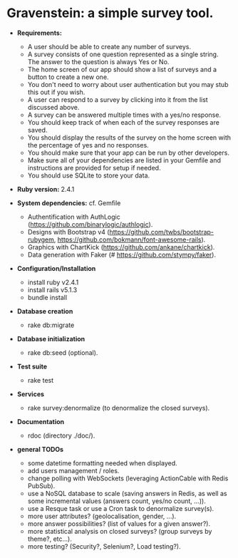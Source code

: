 # Gravenstein: a simple survey tool.

* **Requirements:**
  - A user should be able to create any number of surveys.
  - A survey consists of one question represented as a single string. The answer to the question is always Yes or No.
  - The home screen of our app should show a list of surveys and a button to create a new one.
  - You don't need to worry about user authentication but you may stub this out if you wish.
  - A user can respond to a survey by clicking into it from the list discussed above.
  - A survey can be answered multiple times with a yes/no response.
  - You should keep track of when each of the survey responses are saved.
  - You should display the results of the survey on the home screen with the percentage of yes and no responses.
  - You should make sure that your app can be run by other developers.
  - Make sure all of your dependencies are listed in your Gemfile and instructions are provided for setup if needed.
  - You should use SQLite to store your data.

* **Ruby version:** 2.4.1

* **System dependencies:** cf. Gemfile
  - Authentification with AuthLogic (https://github.com/binarylogic/authlogic).
  - Designs with Bootstrap v4 (https://github.com/twbs/bootstrap-rubygem, https://github.com/bokmann/font-awesome-rails).
  - Graphics with ChartKick (https://github.com/ankane/chartkick).
  - Data generation with Faker (# https://github.com/stympy/faker).

* **Configuration/Installation**
  - install ruby v2.4.1
  - install rails v5.1.3
  - bundle install

* **Database creation**
  - rake db:migrate

* **Database initialization**
  - rake db:seed (optional).

* **Test suite**
  - rake test

* **Services**
  - rake survey:denormalize (to denormalize the closed surveys).

* **Documentation**
  - rdoc (directory ./doc/).

* **general TODOs**
  - some datetime formatting needed when displayed.
  - add users management / roles.
  - change polling with WebSockets (leveraging ActionCable with Redis PubSub).
  - use a NoSQL database to scale (saving answers in Redis, as well as some incremental values (answers count, yes/no count, ...)).
  - use a Resque task or use a Cron task to denormalize survey(s).  
  - more user attributes? (geolocalisation, gender, ...).
  - more answer possibilities? (list of values for a given answer?).
  - more statistical analysis on closed surveys? (group surveys by theme?, etc...).
  - more testing? (Security?, Selenium?, Load testing?).
